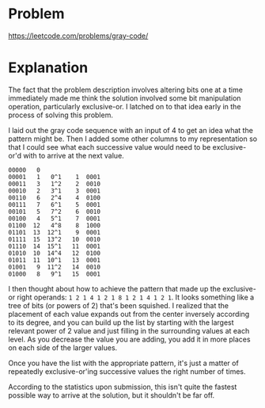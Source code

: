 # Problem

https://leetcode.com/problems/gray-code/

# Explanation

The fact that the problem description involves altering bits one at a time immediately made me think the solution involved some bit manipulation operation, particularly exclusive-or. I latched on to that idea early in the process of solving this problem.

I laid out the gray code sequence with an input of 4 to get an idea what the pattern might be. Then I added some other columns to my representation so that I could see what each successive value would need to be exclusive-or'd with to arrive at the next value.

```
00000   0
00001   1   0^1    1  0001
00011   3   1^2    2  0010
00010   2   3^1    3  0001
00110   6   2^4    4  0100
00111   7   6^1    5  0001
00101   5   7^2    6  0010
00100   4   5^1    7  0001
01100  12   4^8    8  1000
01101  13  12^1    9  0001
01111  15  13^2   10  0010
01110  14  15^1   11  0001
01010  10  14^4   12  0100
01011  11  10^1   13  0001
01001   9  11^2   14  0010
01000   8   9^1   15  0001
```

I then thought about how to achieve the pattern that made up the exclusive-or right operands: `1 2 1 4 1 2 1 8 1 2 1 4 1 2 1`. It looks something like a tree of bits (or powers of 2) that's been squished. I realized that the placement of each value expands out from the center inversely according to its degree, and you can build up the list by starting with the largest relevant power of 2 value and just filling in the surrounding values at each level. As you decrease the value you are adding, you add it in more places on each side of the larger values.

Once you have the list with the appropriate pattern, it's just a matter of repeatedly exclusive-or'ing successive values the right number of times.

According to the statistics upon submission, this isn't quite the fastest possible way to arrive at the solution, but it shouldn't be far off.

